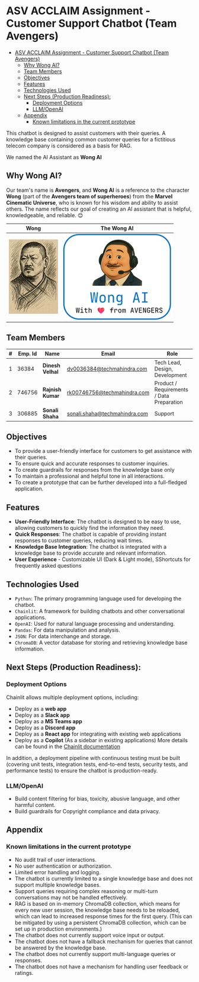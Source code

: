# ASV ACCLAIM Assignment - Customer Support Chatbot (Team Avengers)

<!-- TOC -->
* [ASV ACCLAIM Assignment - Customer Support Chatbot (Team Avengers)](#asv-acclaim-assignment---customer-support-chatbot-team-avengers)
  * [Why Wong AI?](#why-wong-ai)
  * [Team Members](#team-members)
  * [Objectives](#objectives)
  * [Features](#features)
  * [Technologies Used](#technologies-used)
  * [Next Steps (Production Readiness):](#next-steps-production-readiness)
    * [Deployment Options](#deployment-options)
    * [LLM/OpenAI](#llmopenai)
  * [Appendix](#appendix)
    * [Known limitations in the current prototype](#known-limitations-in-the-current-prototype)
<!-- TOC -->

This chatbot is designed to assist customers with their queries. A knowledge base containing common customer queries for a fictitious telecom company is considered as a basis for RAG.

We named the AI Assistant as **Wong AI**
## Why Wong AI?
Our team's name is **Avengers**, and **Wong AI** is a reference to the character **Wong** (part of the **Avengers team of superheroes**) from the **Marvel Cinematic Universe**, 
who is known for his wisdom and ability to assist others. The name reflects our goal of creating an AI assistant 
that is helpful, knowledgeable, and reliable. 😊

| Wong                      | The Wong AI                  |
|---------------------------|------------------------------|
| ![image](public/wong.png) | ![image](public/wong_ai.png) |

## Team Members

| # | Emp. Id | Name                | Email                          | Role                                      |
|---|---------|---------------------|--------------------------------|-------------------------------------------|
| 1 | 36384   | **Dinesh Velhal**   | dv0036384@techmahindra.com     | Tech Lead, Design, Development            |
| 2 | 746756  | **Rajnish Kumar**   | rk00746756@techmahindra.com    | Product / Requirements / Data Preparation |
| 3 | 306885  | **Sonali Shaha**    | sonali.shaha@techmahindra.com  | Support                                   |


## Objectives
- To provide a user-friendly interface for customers to get assistance with their queries.
- To ensure quick and accurate responses to customer inquiries.
- To create guardrails for responses from the knowledge base only
- To maintain a professional and helpful tone in all interactions.
- To create a prototype that can be further developed into a full-fledged application.

## Features
- **User-Friendly Interface**: The chatbot is designed to be easy to use, allowing customers to quickly find the information they need.
- **Quick Responses**: The chatbot is capable of providing instant responses to customer queries, reducing wait times.
- **Knowledge Base Integration**: The chatbot is integrated with a knowledge base to provide accurate and relevant information.
- **User Experience** - Customizable UI (Dark & Light mode), SShortcuts for frequently asked questions

## Technologies Used
- `Python`: The primary programming language used for developing the chatbot.
- `Chainlit`: A framework for building chatbots and other conversational applications.
- `OpenAI`: Used for natural language processing and understanding.
- `Pandas`: For data manipulation and analysis.
- `JSON`: For data interchange and storage.
- `ChromaDB`: A vector database for storing and retrieving knowledge base information.

## Next Steps (Production Readiness):
### Deployment Options
Chainlit allows multiple deployment options, including:
- Deploy as a **web app**
- Deploy as a **Slack app**
- Deploy as a **MS Teams app**
- Deploy as a **Discord app**
- Deploy as a **React app** for integrating with existing web applications
- Deploy as a **Copilot** (As a sidebar in existing applications)
More details can be found in the [Chainlit documentation](https://docs.chainlit.io/deploy/overview)

In addition, a deployment pipeline with continuous testing must be built (covering unit tests, integration tests, end-to-end tests, security tests, and performance tests) to ensure the chatbot is production-ready.

### LLM/OpenAI
- Build content filtering for bias, toxicity, abusive language, and other harmful content.
- Build guardrails for Copyright compliance and data privacy.


## Appendix
### Known limitations in the current prototype
- No audit trail of user interactions.
- No user authentication or authorization.
- Limited error handling and logging.
- The chatbot is currently limited to a single knowledge base and does not support multiple knowledge bases.
- Support queries requiring complex reasoning or multi-turn conversations may not be handled effectively.
- RAG is based on in-memory ChromaDB collection, which means for every new user session, the knowledge base needs to be reloaded, 
which can lead to increased response times for the first query. (This can be mitigated by using a persistent ChromaDB collection, which can be set up in production environments.)
- The chatbot does not currently support voice input or output.
- The chatbot does not have a fallback mechanism for queries that cannot be answered by the knowledge base.
- The chatbot does not currently support multi-language queries or responses.
- The chatbot does not have a mechanism for handling user feedback or ratings.
